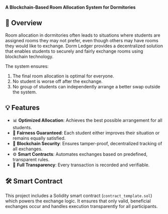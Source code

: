**A Blockchain-Based Room Allocation System for Dormitories**

## 🧭 Overview

Room allocation in dormitories often leads to situations where students are assigned rooms they may not prefer, even though others may have rooms they would like to exchange. Dorm Ledger provides a decentralized solution that enables students to securely and fairly exchange rooms using blockchain technology.

The system ensures:
1. The final room allocation is optimal for everyone.
2. No student is worse off after the exchange.
3. No group of students can independently arrange a better swap outside the system.

## 💡 Features

- 📊 **Optimized Allocation**: Achieves the best possible arrangement for all students.
- 🤝 **Fairness Guaranteed**: Each student either improves their situation or remains equally satisfied.
- 🔐 **Blockchain Security**: Ensures tamper-proof, decentralized tracking of all exchanges.
- ⚙️ **Smart Contracts**: Automates exchanges based on predefined, transparent rules.
- 📁 **Full Transparency**: Every transaction is recorded and verifiable.

## 🛠️ Smart Contract

This project includes a Solidity smart contract (`contract_template.sol`) which powers the exchange logic. It ensures that only valid, beneficial exchanges occur and handles execution transparently for all participants.

